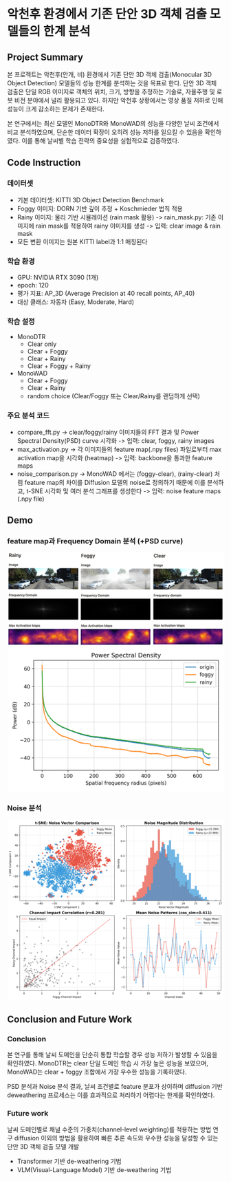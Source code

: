 # 악천후 환경에서 기존 단안 3D 객체 검출 모델들의 한계 분석 

## Project Summary

본 프로젝트는 악천후(안개, 비) 환경에서 기존 단안 3D 객체 검출(Monocular 3D Object Detection) 모델들의 성능 한계를 분석하는 것을 목표로 한다. 단안 3D 객체 검출은 단일 RGB 이미지로 객체의 위치, 크기, 방향을 추정하는 기술로, 자율주행 및 로봇 비전 분야에서 널리 활용되고 있다. 하지만 악천후 상황에서는 영상 품질 저하로 인해 성능이 크게 감소하는 문제가 존재한다.

본 연구에서는 최신 모델인 MonoDTR와 MonoWAD의 성능을 다양한 날씨 조건에서 비교 분석하였으며, 단순한 데이터 확장이 오히려 성능 저하를 일으킬 수 있음을 확인하였다. 이를 통해 날씨별 학습 전략의 중요성을 실험적으로 검증하였다.

## Code Instruction
### 데이터셋
  - 기본 데이터셋: KITTI 3D Object Detection Benchmark
  - Foggy 이미지: DORN 기반 깊이 추정 + Koschmieder 법칙 적용
  - Rainy 이미지: 물리 기반 시뮬레이션 (rain mask 활용)
    -> rain_mask.py: 기존 이미지에 rain mask를 적용하여 rainy 이미지를 생성
    -> 입력: clear image & rain mask
  - 모든 변환 이미지는 원본 KITTI label과 1:1 매칭된다
### 학습 환경
  - GPU: NVIDIA RTX 3090 (1개)
  - epoch: 120
  - 평가 지표: AP_3D (Average Precision at 40 recall points, AP_40)
  - 대상 클래스: 자동차 (Easy, Moderate, Hard)
### 학습 설정
  - MonoDTR
    - Clear only
    - Clear + Foggy
    - Clear + Rainy
    - Clear + Foggy + Rainy
  - MonoWAD
    - Clear + Foggy
    - Clear + Rainy
    - random choice (Clear/Foggy 또는 Clear/Rainy를 랜덤하게 선택)
### 주요 분석 코드
- compare_fft.py
  -> clear/foggy/rainy 이미지들의 FFT 결과 및 Power Spectral Density(PSD) curve 시각화
  -> 입력: clear, foggy, rainy images
- max_activation.py
  -> 각 이미지들의 feature map(.npy files) 파일로부터 max activation map을 시각화 (heatmap)
  -> 입력: backbone을 통과한 feature maps
- noise_comparison.py
 -> MonoWAD 에서는 (foggy-clear), (rainy-clear) 처럼 feature map의 차이를 Diffusion 모델의 noise로 정의하기 때문에 이를 분석하고, t-SNE 시각화 및 여러 분석 그래프를 생성한다
  -> 임력: noise feature maps (.npy file)
  
## Demo
### feature map과 Frequency Domain 분석 (+PSD curve)
![Max Activation과 frequency domain](./images/Weather_comparison.png)
![PSD 곡선](./images/psd_compare.png)
### Noise 분석
![Noise 분석](./images/noise_comparison_analysis.png)

## Conclusion and Future Work
### Conclusion
본 연구를 통해 날씨 도메인을 단순히 통합 학습할 경우 성능 저하가 발생할 수 있음을 확인하였다. MonoDTR는 clear 단일 도메인 학습 시 가장 높은 성능을 보였으며, MonoWAD는 clear + foggy 조합에서 가장 우수한 성능을 기록하였다.

PSD 분석과 Noise 분석 결과, 날씨 조건별로 feature 분포가 상이하며 diffusion 기반 deweathering 프로세스는 이를 효과적으로 처리하기 어렵다는 한계를 확인하였다.
### Future work
날씨 도메인별로 채널 수준의 가중치(channel-level weighting)를 적용하는 방법 연구
diffusion 이외의 방법을 활용하여 빠른 추론 속도와 우수한 성능을 달성할 수 있는 단안 3D 객체 검출 모델 개발
  - Transformer 기반 de-weathering 기법
  - VLM(Visual-Language Model) 기반 de-weathering 기법

